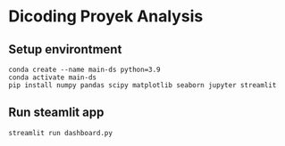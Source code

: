 # Dicoding Proyek Analysis

## Setup environtment
```
conda create --name main-ds python=3.9
conda activate main-ds
pip install numpy pandas scipy matplotlib seaborn jupyter streamlit 
```


## Run steamlit app
```
streamlit run dashboard.py
```
